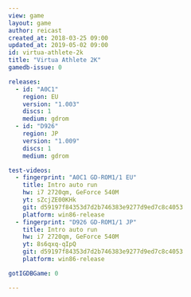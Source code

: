 ```yaml
---
view: game
layout: game
author: reicast
created_at: 2018-03-25 09:00
updated_at: 2019-05-02 09:00
id: virtua-athlete-2k
title: "Virtua Athlete 2K"
gamedb-issue: 0

releases:
  - id: "A0C1"
    region: EU
    version: "1.003"
    discs: 1
    medium: gdrom
  - id: "D926"
    region: JP
    version: "1.009"
    discs: 1
    medium: gdrom

test-videos:
  - fingerprint: "A0C1 GD-ROM1/1 EU"
    title: Intro auto run
    hw: i7 2720qm, GeForce 540M
    yt: sZcjZE00KHk
    git: d59197f84353d7d2b746383e9277d9ed7c8c4053
    platform: win86-release
  - fingerprint: "D926 GD-ROM1/1 JP"
    title: Intro auto run
    hw: i7 2720qm, GeForce 540M
    yt: 8s6qxq-qIpQ
    git: d59197f84353d7d2b746383e9277d9ed7c8c4053
    platform: win86-release

gotIGDBGame: 0

---
```

